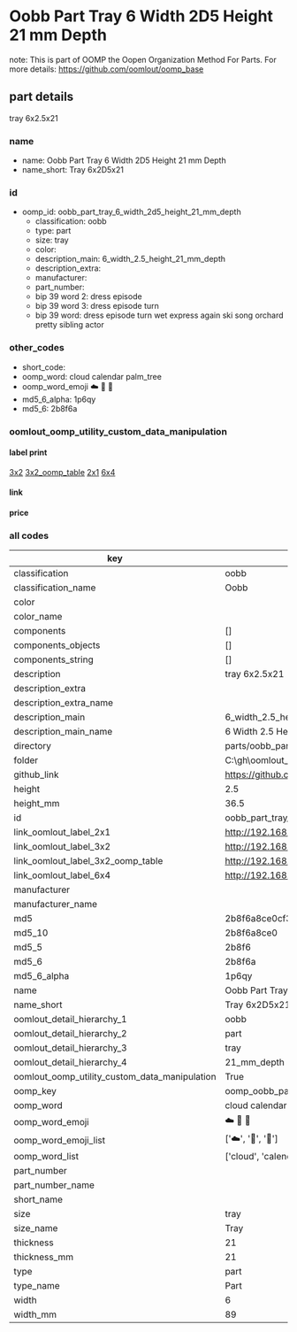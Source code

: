 # Oobb Part Tray 6 Width 2D5 Height 21 mm Depth  

note: This is part of OOMP the Oopen Organization Method For Parts. For more details: https://github.com/oomlout/oomp_base

##  part details
  



tray 6x2.5x21



### name
* name: Oobb Part Tray 6 Width 2D5 Height 21 mm Depth
* name_short: Tray 6x2D5x21 
### id
* oomp_id: oobb_part_tray_6_width_2d5_height_21_mm_depth
  * classification: oobb
  * type: part
  * size: tray
  * color: 
  * description_main: 6_width_2.5_height_21_mm_depth
  * description_extra: 
  * manufacturer: 
  * part_number: 
  * bip 39 word 2: dress episode
  * bip 39 word 3: dress episode turn
  * bip 39 word: dress episode turn wet express again ski song orchard pretty sibling actor

### other_codes
* short_code: 
* oomp_word: cloud calendar palm_tree
* oomp_word_emoji :cloud: :calendar: :palm_tree:
* md5_6_alpha: 1p6qy
* md5_6: 2b8f6a






### oomlout_oomp_utility_custom_data_manipulation
#### label print
[3x2](http://192.168.1.245:1112/?label=oomp%201p6qy)
[3x2_oomp_table](http://192.168.1.108:1112/?label=oomp%201p6qy)
[2x1](http://192.168.1.242:1112/?label=oomp%201p6qy)
[6x4](http://192.168.1.55:1112/?label=oomp%201p6qy)    

#### link

                              

#### price







### all codes 
| key | value |  
| --- | --- |  
| classification | oobb |  
| classification_name | Oobb |  
| color |  |  
| color_name |  |  
| components | [] |  
| components_objects | [] |  
| components_string | [] |  
| description | tray 6x2.5x21 |  
| description_extra |  |  
| description_extra_name |  |  
| description_main | 6_width_2.5_height_21_mm_depth |  
| description_main_name | 6 Width 2.5 Height 21 mm Depth |  
| directory | parts/oobb_part_tray_6_width_2d5_height_21_mm_depth |  
| folder | C:\gh\oomlout_oobb_version_4_generated_parts\parts\oobb_part_tray_6_width_2d5_height_21_mm_depth |  
| github_link | https://github.com/oomlout/oomlout_oomp_part_src/tree/main/parts/oobb_part_tray_6_width_2d5_height_21_mm_depth |  
| height | 2.5 |  
| height_mm | 36.5 |  
| id | oobb_part_tray_6_width_2d5_height_21_mm_depth |  
| link_oomlout_label_2x1 | http://192.168.1.242:1112/?label=oomp%201p6qy |  
| link_oomlout_label_3x2 | http://192.168.1.245:1112/?label=oomp%201p6qy |  
| link_oomlout_label_3x2_oomp_table | http://192.168.1.108:1112/?label=oomp%201p6qy |  
| link_oomlout_label_6x4 | http://192.168.1.55:1112/?label=oomp%201p6qy |  
| manufacturer |  |  
| manufacturer_name |  |  
| md5 | 2b8f6a8ce0cf394812a86f99d592fa15 |  
| md5_10 | 2b8f6a8ce0 |  
| md5_5 | 2b8f6 |  
| md5_6 | 2b8f6a |  
| md5_6_alpha | 1p6qy |  
| name | Oobb Part Tray 6 Width 2D5 Height 21 mm Depth |  
| name_short | Tray 6x2D5x21  |  
| oomlout_detail_hierarchy_1 | oobb |  
| oomlout_detail_hierarchy_2 | part |  
| oomlout_detail_hierarchy_3 | tray |  
| oomlout_detail_hierarchy_4 | 21_mm_depth |  
| oomlout_oomp_utility_custom_data_manipulation | True |  
| oomp_key | oomp_oobb_part_tray_6_width_2d5_height_21_mm_depth |  
| oomp_word | cloud calendar palm_tree |  
| oomp_word_emoji | :cloud: :calendar: :palm_tree: |  
| oomp_word_emoji_list | [':cloud:', ':calendar:', ':palm_tree:'] |  
| oomp_word_list | ['cloud', 'calendar', 'palm_tree'] |  
| part_number |  |  
| part_number_name |  |  
| short_name |  |  
| size | tray |  
| size_name | Tray |  
| thickness | 21 |  
| thickness_mm | 21 |  
| type | part |  
| type_name | Part |  
| width | 6 |  
| width_mm | 89 |  
